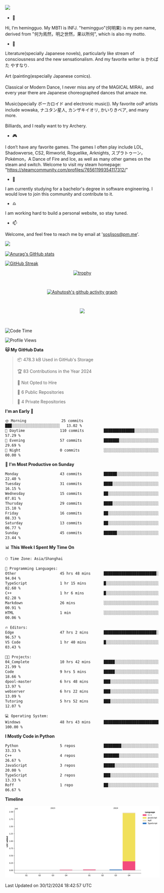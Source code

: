 ![](https://github.com/hemingguo/hemingguo/blob/main/butterfly_smile.png)

- 👋
  
Hi, I’m hemingguo. My MBTI is INFJ. "hemingguo"(何明果) is my pen name, derived from "何为焉然，明之世然，果以所何", which is also my motto.



- 🎨
  

Literature(specially Japanese novels), particularly like stream of consciousness and the new sensationalism. And my favorite writer is かわばた やすなり. <br><br>
Art (painting(especially Japanese comics). <br><br>
Classical or Modern Dance, I never miss any of the MAGICAL MIRAI，and every year there are Japanese choreographed dances that amaze me. <br><br>
Music(specially ボーカロイド and electronic music)). My favorite ooP artists include wowaka, ナユタン星人, カンザキイオリ, かいりきベア, and many more. <br><br>
Billiards, and I really want to try Archery.



- 🎮 


I don’t have any favorite games. The games I often play include LOL, Shadowverse, CS2, Rimworld, Roguelike, Arknights, スプラトゥーン，Pokémon，A Dance of Fire and Ice, as well as many other games on the steam and switch. Welcome to visit my steam homepage: "https://steamcommunity.com/profiles/76561199354117312/"



- 🌱



I am currently studying for a bachelor's degree in software engineering. I would love to join this community and contribute to it.



- ♎ 


I am working hard to build a personal website, so stay tuned.



- 📫 


Welcome, and feel free to reach me by email at 'sosljsos@pm.me'.


![](http://antzuhl.cn:4000/get/@hemingguo.readme)

[![Anurag's GitHub stats](https://github-readme-stats.vercel.app/api?username=hemingguo&show_icons=true&count_private=true&theme=aura&hide_border=true&icon_color=FF4500&text_color=76EE00)](https://github.com/anuraghazra/github-readme-stats)    



[![GitHub Streak](https://github-readme-streak-stats.herokuapp.com/?user=hemingguo&hide_border=true&theme=tokyonight)](https://git.io/streak-stats)

<div align="center">

[![trophy](https://github-profile-trophy.vercel.app/?username=hemingguo&theme=dracula)](https://github.com/ryo-ma/github-profile-trophy)

<br>

[![Ashutosh's github activity graph](https://github-readme-activity-graph.vercel.app/graph?username=hemingguo&theme=tokyo-night&hide_border=true)](https://github.com/ashutosh00710/github-readme-activity-graph)

</div>

<br>

<p align="center">
  <a href="https://skillicons.dev">
    <img src="https://skillicons.dev/icons?i=cpp,c,vim,py,clion,github,git,docker,java,js,idea,linux,md,matlab,nodejs,obsidian,pycharm,pytorch,qt,react,stackoverflow,unreal,unity,vscode,vue,windows" />
  </a>
</p>

<br>

<!--START_SECTION:waka-->
![Code Time](http://img.shields.io/badge/Code%20Time-1%2C850%20hrs%2025%20mins-blue)

![Profile Views](http://img.shields.io/badge/Profile%20Views-27-blue)

**🐱 My GitHub Data** 

> 📦 478.3 kB Used in GitHub's Storage 
 > 
> 🏆 83 Contributions in the Year 2024
 > 
> 🚫 Not Opted to Hire
 > 
> 📜 6 Public Repositories 
 > 
> 🔑 4 Private Repositories 
 > 
**I'm an Early 🐤** 

```text
🌞 Morning                25 commits          ███░░░░░░░░░░░░░░░░░░░░░░   13.02 % 
🌆 Daytime                110 commits         ██████████████░░░░░░░░░░░   57.29 % 
🌃 Evening                57 commits          ███████░░░░░░░░░░░░░░░░░░   29.69 % 
🌙 Night                  0 commits           ░░░░░░░░░░░░░░░░░░░░░░░░░   00.00 % 
```
📅 **I'm Most Productive on Sunday** 

```text
Monday                   43 commits          ██████░░░░░░░░░░░░░░░░░░░   22.40 % 
Tuesday                  31 commits          ████░░░░░░░░░░░░░░░░░░░░░   16.15 % 
Wednesday                15 commits          ██░░░░░░░░░░░░░░░░░░░░░░░   07.81 % 
Thursday                 29 commits          ████░░░░░░░░░░░░░░░░░░░░░   15.10 % 
Friday                   16 commits          ██░░░░░░░░░░░░░░░░░░░░░░░   08.33 % 
Saturday                 13 commits          ██░░░░░░░░░░░░░░░░░░░░░░░   06.77 % 
Sunday                   45 commits          ██████░░░░░░░░░░░░░░░░░░░   23.44 % 
```


📊 **This Week I Spent My Time On** 

```text
🕑︎ Time Zone: Asia/Shanghai

💬 Programming Languages: 
Other                    45 hrs 48 mins      ████████████████████████░   94.04 % 
TypeScript               1 hr 15 mins        █░░░░░░░░░░░░░░░░░░░░░░░░   02.60 % 
C++                      1 hr 6 mins         █░░░░░░░░░░░░░░░░░░░░░░░░   02.28 % 
Markdown                 26 mins             ░░░░░░░░░░░░░░░░░░░░░░░░░   00.91 % 
HTML                     1 min               ░░░░░░░░░░░░░░░░░░░░░░░░░   00.06 % 

🔥 Editors: 
Edge                     47 hrs 2 mins       ████████████████████████░   96.57 % 
VS Code                  1 hr 40 mins        █░░░░░░░░░░░░░░░░░░░░░░░░   03.43 % 

🐱‍💻 Projects: 
04_Complete              10 hrs 42 mins      █████░░░░░░░░░░░░░░░░░░░░   21.99 % 
Code                     9 hrs 5 mins        █████░░░░░░░░░░░░░░░░░░░░   18.66 % 
dpool-master             6 hrs 48 mins       ███░░░░░░░░░░░░░░░░░░░░░░   13.97 % 
webserver                6 hrs 22 mins       ███░░░░░░░░░░░░░░░░░░░░░░   13.09 % 
Tutoring                 5 hrs 52 mins       ███░░░░░░░░░░░░░░░░░░░░░░   12.07 % 

💻 Operating System: 
Windows                  48 hrs 43 mins      █████████████████████████   100.00 % 
```

**I Mostly Code in Python** 

```text
Python                   5 repos             ████████░░░░░░░░░░░░░░░░░   33.33 % 
C++                      4 repos             ███████░░░░░░░░░░░░░░░░░░   26.67 % 
JavaScript               3 repos             █████░░░░░░░░░░░░░░░░░░░░   20.00 % 
TypeScript               2 repos             ███░░░░░░░░░░░░░░░░░░░░░░   13.33 % 
Roff                     1 repo              ██░░░░░░░░░░░░░░░░░░░░░░░   06.67 % 
```



**Timeline**

![Lines of Code chart](https://raw.githubusercontent.com/hemingguo/hemingguo/main/assets/bar_graph.png)


 Last Updated on 30/12/2024 18:42:57 UTC
<!--END_SECTION:waka-->
<!---
hemingguo/hemingguo is a ✨ special ✨ repository because its `README.md` (this file) appears on your GitHub profile.
You can click the Preview link to take a look at your changes.
--->
